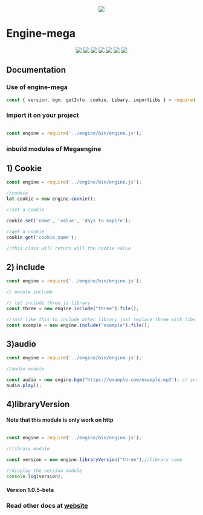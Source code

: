<p align="center">
  <img src="https://images.hostmessage.info/login_logo/f8e66ecb91ee035df5ae20f0f4eaaa99.jpg">
</p>

# Engine-mega

<p align="center">
<img src="https://img.shields.io/badge/build-passing-brightgreen">
<img src="https://img.shields.io/badge/deployment-passing-brightgreen">
<img src="https://img.shields.io/badge/language-nodejs-red">
<img src="https://img.shields.io/badge/libs-Three.js-yellow">
<img src="https://img.shields.io/badge/libs-Babylon.js-lightblue">
<img src="https://img.shields.io/badge/libs-jquery-blue">
<img src="https://img.shields.io/badge/libs-bootstrap-lightgreen">

</p>

## Documentation

### Use of engine-mega

``` javascript
const { version, bgm, getInfo, cookie, Libary, importLibs } = require('../engine/bin/engine.js');

```
### Import it on your project
``` javascript

const engine = require('../engine/bin/engine.js');

```

### inbuild modules of Megaengine

## 1) Cookie

``` javascript
const engine = require('../engine/bin/engine.js');

//cookie
let cookie = new engine.cookie();

//set a cookie

cookie.set('name', 'value', 'days to expire');

//get a cookie
cookie.get('cookie_name');

//this class will return will the cookie value

```

## 2) include

``` javascript
const engine = require('../engine/bin/engine.js');

// module include

// let include three.js library
const three = new engine.include("three").file();

//just like this to include other library just replace three with libs name
const example = new engine.include("example").file();
```

## 3)audio

``` javascript
const engine = require('../engine/bin/engine.js');

//audio module

const audio = new engine.bgm("https://example.com/example.mp3"); // src of the audio
audio.play();

```

## 4)libraryVersion

#### Note that this module is only work on http

``` javascript

const engine = require('../engine/bin/engine.js');

//library module

const version = new engine.libraryVersion("three");//library name

//display the version module
console.log(version);

```

#### Version 1.0.5-beta

### Read other docs at [website](https://engineme.ga/docs)
